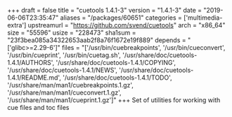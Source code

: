 +++
draft = false
title = "cuetools 1.4.1-3"
version = "1.4.1-3"
date = "2019-06-06T23:35:47"
aliases = "/packages/60651"
categories = ['multimedia-extra']
upstreamurl = "https://github.com/svend/cuetools"
arch = "x86_64"
size = "55596"
usize = "228473"
sha1sum = "23f3bea085a34322653aab2f8a76f1672e19f889"
depends = "['glibc>=2.29-6']"
files = "['/usr/bin/cuebreakpoints', '/usr/bin/cueconvert', '/usr/bin/cueprint', '/usr/bin/cuetag.sh', '/usr/share/doc/cuetools-1.4.1/AUTHORS', '/usr/share/doc/cuetools-1.4.1/COPYING', '/usr/share/doc/cuetools-1.4.1/NEWS', '/usr/share/doc/cuetools-1.4.1/README.md', '/usr/share/doc/cuetools-1.4.1/TODO', '/usr/share/man/man1/cuebreakpoints.1.gz', '/usr/share/man/man1/cueconvert.1.gz', '/usr/share/man/man1/cueprint.1.gz']"
+++
Set of utilities for working with cue files and toc files